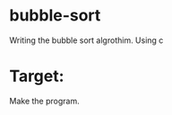 # bubble-sort
Writing the bubble sort algrothim. Using c

# Target:
Make the program. 
  
  
 
 
 
 
 
 
 
 
 
 
 
 
